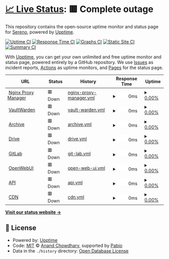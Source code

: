 # [📈 Live Status](https://status.sereno.one): <!--live status--> **🟥 Complete outage**

This repository contains the open-source uptime monitor and status page for [Sereno](https://status.sereno.one), powered by [Upptime](https://github.com/upptime/upptime).

[![Uptime CI](https://github.com/serenov7/status.sereno.one/workflows/Uptime%20CI/badge.svg)](https://github.com/serenov7/status.sereno.one/actions?query=workflow%3A%22Uptime+CI%22)
[![Response Time CI](https://github.com/serenov7/status.sereno.one/workflows/Response%20Time%20CI/badge.svg)](https://github.com/serenov7/status.sereno.one/actions?query=workflow%3A%22Response+Time+CI%22)
[![Graphs CI](https://github.com/serenov7/status.sereno.one/workflows/Graphs%20CI/badge.svg)](https://github.com/serenov7/status.sereno.one/actions?query=workflow%3A%22Graphs+CI%22)
[![Static Site CI](https://github.com/serenov7/status.sereno.one/workflows/Static%20Site%20CI/badge.svg)](https://github.com/serenov7/status.sereno.one/actions?query=workflow%3A%22Static+Site+CI%22)
[![Summary CI](https://github.com/serenov7/status.sereno.one/workflows/Summary%20CI/badge.svg)](https://github.com/serenov7/status.sereno.one/actions?query=workflow%3A%22Summary+CI%22)

With [Upptime](https://upptime.js.org), you can get your own unlimited and free uptime monitor and status page, powered entirely by a GitHub repository. We use [Issues](https://github.com/serenov7/status.sereno.one/issues) as incident reports, [Actions](https://github.com/serenov7/status.sereno.one/actions) as uptime monitors, and [Pages](https://status.sereno.one) for the status page.

<!--start: status pages-->
<!-- This summary is generated by Upptime (https://github.com/upptime/upptime) -->
<!-- Do not edit this manually, your changes will be overwritten -->
<!-- prettier-ignore -->
| URL | Status | History | Response Time | Uptime |
| --- | ------ | ------- | ------------- | ------ |
| <img alt="" src="https://icons.duckduckgo.com/ip3/npm.sereno.one.ico" height="13"> [Nginx Proxy Manager](https://npm.sereno.one) | 🟥 Down | [nginx-proxy-manager.yml](https://github.com/SerenoV7/status.sereno.one/commits/HEAD/history/nginx-proxy-manager.yml) | <details><summary><img alt="Response time graph" src="./graphs/nginx-proxy-manager/response-time-week.png" height="20"> 0ms</summary><br><a href="https://status.sereno.one/history/nginx-proxy-manager"><img alt="Response time 253" src="https://img.shields.io/endpoint?url=https%3A%2F%2Fraw.githubusercontent.com%2FSerenoV7%2Fstatus.sereno.one%2FHEAD%2Fapi%2Fnginx-proxy-manager%2Fresponse-time.json"></a><br><a href="https://status.sereno.one/history/nginx-proxy-manager"><img alt="24-hour response time 0" src="https://img.shields.io/endpoint?url=https%3A%2F%2Fraw.githubusercontent.com%2FSerenoV7%2Fstatus.sereno.one%2FHEAD%2Fapi%2Fnginx-proxy-manager%2Fresponse-time-day.json"></a><br><a href="https://status.sereno.one/history/nginx-proxy-manager"><img alt="7-day response time 0" src="https://img.shields.io/endpoint?url=https%3A%2F%2Fraw.githubusercontent.com%2FSerenoV7%2Fstatus.sereno.one%2FHEAD%2Fapi%2Fnginx-proxy-manager%2Fresponse-time-week.json"></a><br><a href="https://status.sereno.one/history/nginx-proxy-manager"><img alt="30-day response time 0" src="https://img.shields.io/endpoint?url=https%3A%2F%2Fraw.githubusercontent.com%2FSerenoV7%2Fstatus.sereno.one%2FHEAD%2Fapi%2Fnginx-proxy-manager%2Fresponse-time-month.json"></a><br><a href="https://status.sereno.one/history/nginx-proxy-manager"><img alt="1-year response time 253" src="https://img.shields.io/endpoint?url=https%3A%2F%2Fraw.githubusercontent.com%2FSerenoV7%2Fstatus.sereno.one%2FHEAD%2Fapi%2Fnginx-proxy-manager%2Fresponse-time-year.json"></a></details> | <details><summary><a href="https://status.sereno.one/history/nginx-proxy-manager">0.00%</a></summary><a href="https://status.sereno.one/history/nginx-proxy-manager"><img alt="All-time uptime 28.14%" src="https://img.shields.io/endpoint?url=https%3A%2F%2Fraw.githubusercontent.com%2FSerenoV7%2Fstatus.sereno.one%2FHEAD%2Fapi%2Fnginx-proxy-manager%2Fuptime.json"></a><br><a href="https://status.sereno.one/history/nginx-proxy-manager"><img alt="24-hour uptime 0.00%" src="https://img.shields.io/endpoint?url=https%3A%2F%2Fraw.githubusercontent.com%2FSerenoV7%2Fstatus.sereno.one%2FHEAD%2Fapi%2Fnginx-proxy-manager%2Fuptime-day.json"></a><br><a href="https://status.sereno.one/history/nginx-proxy-manager"><img alt="7-day uptime 0.00%" src="https://img.shields.io/endpoint?url=https%3A%2F%2Fraw.githubusercontent.com%2FSerenoV7%2Fstatus.sereno.one%2FHEAD%2Fapi%2Fnginx-proxy-manager%2Fuptime-week.json"></a><br><a href="https://status.sereno.one/history/nginx-proxy-manager"><img alt="30-day uptime 0.00%" src="https://img.shields.io/endpoint?url=https%3A%2F%2Fraw.githubusercontent.com%2FSerenoV7%2Fstatus.sereno.one%2FHEAD%2Fapi%2Fnginx-proxy-manager%2Fuptime-month.json"></a><br><a href="https://status.sereno.one/history/nginx-proxy-manager"><img alt="1-year uptime 28.14%" src="https://img.shields.io/endpoint?url=https%3A%2F%2Fraw.githubusercontent.com%2FSerenoV7%2Fstatus.sereno.one%2FHEAD%2Fapi%2Fnginx-proxy-manager%2Fuptime-year.json"></a></details>
| <img alt="" src="https://icons.duckduckgo.com/ip3/vw.sereno.one.ico" height="13"> [VaultWarden](https://vw.sereno.one) | 🟥 Down | [vault-warden.yml](https://github.com/SerenoV7/status.sereno.one/commits/HEAD/history/vault-warden.yml) | <details><summary><img alt="Response time graph" src="./graphs/vault-warden/response-time-week.png" height="20"> 0ms</summary><br><a href="https://status.sereno.one/history/vault-warden"><img alt="Response time 257" src="https://img.shields.io/endpoint?url=https%3A%2F%2Fraw.githubusercontent.com%2FSerenoV7%2Fstatus.sereno.one%2FHEAD%2Fapi%2Fvault-warden%2Fresponse-time.json"></a><br><a href="https://status.sereno.one/history/vault-warden"><img alt="24-hour response time 0" src="https://img.shields.io/endpoint?url=https%3A%2F%2Fraw.githubusercontent.com%2FSerenoV7%2Fstatus.sereno.one%2FHEAD%2Fapi%2Fvault-warden%2Fresponse-time-day.json"></a><br><a href="https://status.sereno.one/history/vault-warden"><img alt="7-day response time 0" src="https://img.shields.io/endpoint?url=https%3A%2F%2Fraw.githubusercontent.com%2FSerenoV7%2Fstatus.sereno.one%2FHEAD%2Fapi%2Fvault-warden%2Fresponse-time-week.json"></a><br><a href="https://status.sereno.one/history/vault-warden"><img alt="30-day response time 0" src="https://img.shields.io/endpoint?url=https%3A%2F%2Fraw.githubusercontent.com%2FSerenoV7%2Fstatus.sereno.one%2FHEAD%2Fapi%2Fvault-warden%2Fresponse-time-month.json"></a><br><a href="https://status.sereno.one/history/vault-warden"><img alt="1-year response time 257" src="https://img.shields.io/endpoint?url=https%3A%2F%2Fraw.githubusercontent.com%2FSerenoV7%2Fstatus.sereno.one%2FHEAD%2Fapi%2Fvault-warden%2Fresponse-time-year.json"></a></details> | <details><summary><a href="https://status.sereno.one/history/vault-warden">0.00%</a></summary><a href="https://status.sereno.one/history/vault-warden"><img alt="All-time uptime 28.14%" src="https://img.shields.io/endpoint?url=https%3A%2F%2Fraw.githubusercontent.com%2FSerenoV7%2Fstatus.sereno.one%2FHEAD%2Fapi%2Fvault-warden%2Fuptime.json"></a><br><a href="https://status.sereno.one/history/vault-warden"><img alt="24-hour uptime 0.00%" src="https://img.shields.io/endpoint?url=https%3A%2F%2Fraw.githubusercontent.com%2FSerenoV7%2Fstatus.sereno.one%2FHEAD%2Fapi%2Fvault-warden%2Fuptime-day.json"></a><br><a href="https://status.sereno.one/history/vault-warden"><img alt="7-day uptime 0.00%" src="https://img.shields.io/endpoint?url=https%3A%2F%2Fraw.githubusercontent.com%2FSerenoV7%2Fstatus.sereno.one%2FHEAD%2Fapi%2Fvault-warden%2Fuptime-week.json"></a><br><a href="https://status.sereno.one/history/vault-warden"><img alt="30-day uptime 0.00%" src="https://img.shields.io/endpoint?url=https%3A%2F%2Fraw.githubusercontent.com%2FSerenoV7%2Fstatus.sereno.one%2FHEAD%2Fapi%2Fvault-warden%2Fuptime-month.json"></a><br><a href="https://status.sereno.one/history/vault-warden"><img alt="1-year uptime 28.14%" src="https://img.shields.io/endpoint?url=https%3A%2F%2Fraw.githubusercontent.com%2FSerenoV7%2Fstatus.sereno.one%2FHEAD%2Fapi%2Fvault-warden%2Fuptime-year.json"></a></details>
| <img alt="" src="https://icons.duckduckgo.com/ip3/archive.sereno.one.ico" height="13"> [Archive](https://archive.sereno.one) | 🟥 Down | [archive.yml](https://github.com/SerenoV7/status.sereno.one/commits/HEAD/history/archive.yml) | <details><summary><img alt="Response time graph" src="./graphs/archive/response-time-week.png" height="20"> 0ms</summary><br><a href="https://status.sereno.one/history/archive"><img alt="Response time 541" src="https://img.shields.io/endpoint?url=https%3A%2F%2Fraw.githubusercontent.com%2FSerenoV7%2Fstatus.sereno.one%2FHEAD%2Fapi%2Farchive%2Fresponse-time.json"></a><br><a href="https://status.sereno.one/history/archive"><img alt="24-hour response time 0" src="https://img.shields.io/endpoint?url=https%3A%2F%2Fraw.githubusercontent.com%2FSerenoV7%2Fstatus.sereno.one%2FHEAD%2Fapi%2Farchive%2Fresponse-time-day.json"></a><br><a href="https://status.sereno.one/history/archive"><img alt="7-day response time 0" src="https://img.shields.io/endpoint?url=https%3A%2F%2Fraw.githubusercontent.com%2FSerenoV7%2Fstatus.sereno.one%2FHEAD%2Fapi%2Farchive%2Fresponse-time-week.json"></a><br><a href="https://status.sereno.one/history/archive"><img alt="30-day response time 0" src="https://img.shields.io/endpoint?url=https%3A%2F%2Fraw.githubusercontent.com%2FSerenoV7%2Fstatus.sereno.one%2FHEAD%2Fapi%2Farchive%2Fresponse-time-month.json"></a><br><a href="https://status.sereno.one/history/archive"><img alt="1-year response time 541" src="https://img.shields.io/endpoint?url=https%3A%2F%2Fraw.githubusercontent.com%2FSerenoV7%2Fstatus.sereno.one%2FHEAD%2Fapi%2Farchive%2Fresponse-time-year.json"></a></details> | <details><summary><a href="https://status.sereno.one/history/archive">0.00%</a></summary><a href="https://status.sereno.one/history/archive"><img alt="All-time uptime 28.13%" src="https://img.shields.io/endpoint?url=https%3A%2F%2Fraw.githubusercontent.com%2FSerenoV7%2Fstatus.sereno.one%2FHEAD%2Fapi%2Farchive%2Fuptime.json"></a><br><a href="https://status.sereno.one/history/archive"><img alt="24-hour uptime 0.00%" src="https://img.shields.io/endpoint?url=https%3A%2F%2Fraw.githubusercontent.com%2FSerenoV7%2Fstatus.sereno.one%2FHEAD%2Fapi%2Farchive%2Fuptime-day.json"></a><br><a href="https://status.sereno.one/history/archive"><img alt="7-day uptime 0.00%" src="https://img.shields.io/endpoint?url=https%3A%2F%2Fraw.githubusercontent.com%2FSerenoV7%2Fstatus.sereno.one%2FHEAD%2Fapi%2Farchive%2Fuptime-week.json"></a><br><a href="https://status.sereno.one/history/archive"><img alt="30-day uptime 0.00%" src="https://img.shields.io/endpoint?url=https%3A%2F%2Fraw.githubusercontent.com%2FSerenoV7%2Fstatus.sereno.one%2FHEAD%2Fapi%2Farchive%2Fuptime-month.json"></a><br><a href="https://status.sereno.one/history/archive"><img alt="1-year uptime 28.13%" src="https://img.shields.io/endpoint?url=https%3A%2F%2Fraw.githubusercontent.com%2FSerenoV7%2Fstatus.sereno.one%2FHEAD%2Fapi%2Farchive%2Fuptime-year.json"></a></details>
| <img alt="" src="https://icons.duckduckgo.com/ip3/drive.sereno.one.ico" height="13"> [Drive](https://drive.sereno.one) | 🟥 Down | [drive.yml](https://github.com/SerenoV7/status.sereno.one/commits/HEAD/history/drive.yml) | <details><summary><img alt="Response time graph" src="./graphs/drive/response-time-week.png" height="20"> 0ms</summary><br><a href="https://status.sereno.one/history/drive"><img alt="Response time 1412" src="https://img.shields.io/endpoint?url=https%3A%2F%2Fraw.githubusercontent.com%2FSerenoV7%2Fstatus.sereno.one%2FHEAD%2Fapi%2Fdrive%2Fresponse-time.json"></a><br><a href="https://status.sereno.one/history/drive"><img alt="24-hour response time 0" src="https://img.shields.io/endpoint?url=https%3A%2F%2Fraw.githubusercontent.com%2FSerenoV7%2Fstatus.sereno.one%2FHEAD%2Fapi%2Fdrive%2Fresponse-time-day.json"></a><br><a href="https://status.sereno.one/history/drive"><img alt="7-day response time 0" src="https://img.shields.io/endpoint?url=https%3A%2F%2Fraw.githubusercontent.com%2FSerenoV7%2Fstatus.sereno.one%2FHEAD%2Fapi%2Fdrive%2Fresponse-time-week.json"></a><br><a href="https://status.sereno.one/history/drive"><img alt="30-day response time 0" src="https://img.shields.io/endpoint?url=https%3A%2F%2Fraw.githubusercontent.com%2FSerenoV7%2Fstatus.sereno.one%2FHEAD%2Fapi%2Fdrive%2Fresponse-time-month.json"></a><br><a href="https://status.sereno.one/history/drive"><img alt="1-year response time 1412" src="https://img.shields.io/endpoint?url=https%3A%2F%2Fraw.githubusercontent.com%2FSerenoV7%2Fstatus.sereno.one%2FHEAD%2Fapi%2Fdrive%2Fresponse-time-year.json"></a></details> | <details><summary><a href="https://status.sereno.one/history/drive">0.00%</a></summary><a href="https://status.sereno.one/history/drive"><img alt="All-time uptime 66.80%" src="https://img.shields.io/endpoint?url=https%3A%2F%2Fraw.githubusercontent.com%2FSerenoV7%2Fstatus.sereno.one%2FHEAD%2Fapi%2Fdrive%2Fuptime.json"></a><br><a href="https://status.sereno.one/history/drive"><img alt="24-hour uptime 0.00%" src="https://img.shields.io/endpoint?url=https%3A%2F%2Fraw.githubusercontent.com%2FSerenoV7%2Fstatus.sereno.one%2FHEAD%2Fapi%2Fdrive%2Fuptime-day.json"></a><br><a href="https://status.sereno.one/history/drive"><img alt="7-day uptime 0.00%" src="https://img.shields.io/endpoint?url=https%3A%2F%2Fraw.githubusercontent.com%2FSerenoV7%2Fstatus.sereno.one%2FHEAD%2Fapi%2Fdrive%2Fuptime-week.json"></a><br><a href="https://status.sereno.one/history/drive"><img alt="30-day uptime 0.00%" src="https://img.shields.io/endpoint?url=https%3A%2F%2Fraw.githubusercontent.com%2FSerenoV7%2Fstatus.sereno.one%2FHEAD%2Fapi%2Fdrive%2Fuptime-month.json"></a><br><a href="https://status.sereno.one/history/drive"><img alt="1-year uptime 66.80%" src="https://img.shields.io/endpoint?url=https%3A%2F%2Fraw.githubusercontent.com%2FSerenoV7%2Fstatus.sereno.one%2FHEAD%2Fapi%2Fdrive%2Fuptime-year.json"></a></details>
| <img alt="" src="https://icons.duckduckgo.com/ip3/git.sereno.one.ico" height="13"> [GitLab](https://git.sereno.one) | 🟥 Down | [git-lab.yml](https://github.com/SerenoV7/status.sereno.one/commits/HEAD/history/git-lab.yml) | <details><summary><img alt="Response time graph" src="./graphs/git-lab/response-time-week.png" height="20"> 0ms</summary><br><a href="https://status.sereno.one/history/git-lab"><img alt="Response time 1454" src="https://img.shields.io/endpoint?url=https%3A%2F%2Fraw.githubusercontent.com%2FSerenoV7%2Fstatus.sereno.one%2FHEAD%2Fapi%2Fgit-lab%2Fresponse-time.json"></a><br><a href="https://status.sereno.one/history/git-lab"><img alt="24-hour response time 0" src="https://img.shields.io/endpoint?url=https%3A%2F%2Fraw.githubusercontent.com%2FSerenoV7%2Fstatus.sereno.one%2FHEAD%2Fapi%2Fgit-lab%2Fresponse-time-day.json"></a><br><a href="https://status.sereno.one/history/git-lab"><img alt="7-day response time 0" src="https://img.shields.io/endpoint?url=https%3A%2F%2Fraw.githubusercontent.com%2FSerenoV7%2Fstatus.sereno.one%2FHEAD%2Fapi%2Fgit-lab%2Fresponse-time-week.json"></a><br><a href="https://status.sereno.one/history/git-lab"><img alt="30-day response time 0" src="https://img.shields.io/endpoint?url=https%3A%2F%2Fraw.githubusercontent.com%2FSerenoV7%2Fstatus.sereno.one%2FHEAD%2Fapi%2Fgit-lab%2Fresponse-time-month.json"></a><br><a href="https://status.sereno.one/history/git-lab"><img alt="1-year response time 1454" src="https://img.shields.io/endpoint?url=https%3A%2F%2Fraw.githubusercontent.com%2FSerenoV7%2Fstatus.sereno.one%2FHEAD%2Fapi%2Fgit-lab%2Fresponse-time-year.json"></a></details> | <details><summary><a href="https://status.sereno.one/history/git-lab">0.00%</a></summary><a href="https://status.sereno.one/history/git-lab"><img alt="All-time uptime 67.51%" src="https://img.shields.io/endpoint?url=https%3A%2F%2Fraw.githubusercontent.com%2FSerenoV7%2Fstatus.sereno.one%2FHEAD%2Fapi%2Fgit-lab%2Fuptime.json"></a><br><a href="https://status.sereno.one/history/git-lab"><img alt="24-hour uptime 0.00%" src="https://img.shields.io/endpoint?url=https%3A%2F%2Fraw.githubusercontent.com%2FSerenoV7%2Fstatus.sereno.one%2FHEAD%2Fapi%2Fgit-lab%2Fuptime-day.json"></a><br><a href="https://status.sereno.one/history/git-lab"><img alt="7-day uptime 0.00%" src="https://img.shields.io/endpoint?url=https%3A%2F%2Fraw.githubusercontent.com%2FSerenoV7%2Fstatus.sereno.one%2FHEAD%2Fapi%2Fgit-lab%2Fuptime-week.json"></a><br><a href="https://status.sereno.one/history/git-lab"><img alt="30-day uptime 0.00%" src="https://img.shields.io/endpoint?url=https%3A%2F%2Fraw.githubusercontent.com%2FSerenoV7%2Fstatus.sereno.one%2FHEAD%2Fapi%2Fgit-lab%2Fuptime-month.json"></a><br><a href="https://status.sereno.one/history/git-lab"><img alt="1-year uptime 67.51%" src="https://img.shields.io/endpoint?url=https%3A%2F%2Fraw.githubusercontent.com%2FSerenoV7%2Fstatus.sereno.one%2FHEAD%2Fapi%2Fgit-lab%2Fuptime-year.json"></a></details>
| <img alt="" src="https://icons.duckduckgo.com/ip3/ai.sereno.one.ico" height="13"> [OpenWebUI](https://ai.sereno.one) | 🟥 Down | [open-web-ui.yml](https://github.com/SerenoV7/status.sereno.one/commits/HEAD/history/open-web-ui.yml) | <details><summary><img alt="Response time graph" src="./graphs/open-web-ui/response-time-week.png" height="20"> 0ms</summary><br><a href="https://status.sereno.one/history/open-web-ui"><img alt="Response time 915" src="https://img.shields.io/endpoint?url=https%3A%2F%2Fraw.githubusercontent.com%2FSerenoV7%2Fstatus.sereno.one%2FHEAD%2Fapi%2Fopen-web-ui%2Fresponse-time.json"></a><br><a href="https://status.sereno.one/history/open-web-ui"><img alt="24-hour response time 0" src="https://img.shields.io/endpoint?url=https%3A%2F%2Fraw.githubusercontent.com%2FSerenoV7%2Fstatus.sereno.one%2FHEAD%2Fapi%2Fopen-web-ui%2Fresponse-time-day.json"></a><br><a href="https://status.sereno.one/history/open-web-ui"><img alt="7-day response time 0" src="https://img.shields.io/endpoint?url=https%3A%2F%2Fraw.githubusercontent.com%2FSerenoV7%2Fstatus.sereno.one%2FHEAD%2Fapi%2Fopen-web-ui%2Fresponse-time-week.json"></a><br><a href="https://status.sereno.one/history/open-web-ui"><img alt="30-day response time 0" src="https://img.shields.io/endpoint?url=https%3A%2F%2Fraw.githubusercontent.com%2FSerenoV7%2Fstatus.sereno.one%2FHEAD%2Fapi%2Fopen-web-ui%2Fresponse-time-month.json"></a><br><a href="https://status.sereno.one/history/open-web-ui"><img alt="1-year response time 915" src="https://img.shields.io/endpoint?url=https%3A%2F%2Fraw.githubusercontent.com%2FSerenoV7%2Fstatus.sereno.one%2FHEAD%2Fapi%2Fopen-web-ui%2Fresponse-time-year.json"></a></details> | <details><summary><a href="https://status.sereno.one/history/open-web-ui">0.00%</a></summary><a href="https://status.sereno.one/history/open-web-ui"><img alt="All-time uptime 64.46%" src="https://img.shields.io/endpoint?url=https%3A%2F%2Fraw.githubusercontent.com%2FSerenoV7%2Fstatus.sereno.one%2FHEAD%2Fapi%2Fopen-web-ui%2Fuptime.json"></a><br><a href="https://status.sereno.one/history/open-web-ui"><img alt="24-hour uptime 0.00%" src="https://img.shields.io/endpoint?url=https%3A%2F%2Fraw.githubusercontent.com%2FSerenoV7%2Fstatus.sereno.one%2FHEAD%2Fapi%2Fopen-web-ui%2Fuptime-day.json"></a><br><a href="https://status.sereno.one/history/open-web-ui"><img alt="7-day uptime 0.00%" src="https://img.shields.io/endpoint?url=https%3A%2F%2Fraw.githubusercontent.com%2FSerenoV7%2Fstatus.sereno.one%2FHEAD%2Fapi%2Fopen-web-ui%2Fuptime-week.json"></a><br><a href="https://status.sereno.one/history/open-web-ui"><img alt="30-day uptime 0.00%" src="https://img.shields.io/endpoint?url=https%3A%2F%2Fraw.githubusercontent.com%2FSerenoV7%2Fstatus.sereno.one%2FHEAD%2Fapi%2Fopen-web-ui%2Fuptime-month.json"></a><br><a href="https://status.sereno.one/history/open-web-ui"><img alt="1-year uptime 64.46%" src="https://img.shields.io/endpoint?url=https%3A%2F%2Fraw.githubusercontent.com%2FSerenoV7%2Fstatus.sereno.one%2FHEAD%2Fapi%2Fopen-web-ui%2Fuptime-year.json"></a></details>
| <img alt="" src="https://icons.duckduckgo.com/ip3/api.sereno.one.ico" height="13"> [API](https://api.sereno.one/getRandomCharacterList) | 🟥 Down | [api.yml](https://github.com/SerenoV7/status.sereno.one/commits/HEAD/history/api.yml) | <details><summary><img alt="Response time graph" src="./graphs/api/response-time-week.png" height="20"> 0ms</summary><br><a href="https://status.sereno.one/history/api"><img alt="Response time 210" src="https://img.shields.io/endpoint?url=https%3A%2F%2Fraw.githubusercontent.com%2FSerenoV7%2Fstatus.sereno.one%2FHEAD%2Fapi%2Fapi%2Fresponse-time.json"></a><br><a href="https://status.sereno.one/history/api"><img alt="24-hour response time 0" src="https://img.shields.io/endpoint?url=https%3A%2F%2Fraw.githubusercontent.com%2FSerenoV7%2Fstatus.sereno.one%2FHEAD%2Fapi%2Fapi%2Fresponse-time-day.json"></a><br><a href="https://status.sereno.one/history/api"><img alt="7-day response time 0" src="https://img.shields.io/endpoint?url=https%3A%2F%2Fraw.githubusercontent.com%2FSerenoV7%2Fstatus.sereno.one%2FHEAD%2Fapi%2Fapi%2Fresponse-time-week.json"></a><br><a href="https://status.sereno.one/history/api"><img alt="30-day response time 0" src="https://img.shields.io/endpoint?url=https%3A%2F%2Fraw.githubusercontent.com%2FSerenoV7%2Fstatus.sereno.one%2FHEAD%2Fapi%2Fapi%2Fresponse-time-month.json"></a><br><a href="https://status.sereno.one/history/api"><img alt="1-year response time 210" src="https://img.shields.io/endpoint?url=https%3A%2F%2Fraw.githubusercontent.com%2FSerenoV7%2Fstatus.sereno.one%2FHEAD%2Fapi%2Fapi%2Fresponse-time-year.json"></a></details> | <details><summary><a href="https://status.sereno.one/history/api">0.00%</a></summary><a href="https://status.sereno.one/history/api"><img alt="All-time uptime 49.34%" src="https://img.shields.io/endpoint?url=https%3A%2F%2Fraw.githubusercontent.com%2FSerenoV7%2Fstatus.sereno.one%2FHEAD%2Fapi%2Fapi%2Fuptime.json"></a><br><a href="https://status.sereno.one/history/api"><img alt="24-hour uptime 0.00%" src="https://img.shields.io/endpoint?url=https%3A%2F%2Fraw.githubusercontent.com%2FSerenoV7%2Fstatus.sereno.one%2FHEAD%2Fapi%2Fapi%2Fuptime-day.json"></a><br><a href="https://status.sereno.one/history/api"><img alt="7-day uptime 0.00%" src="https://img.shields.io/endpoint?url=https%3A%2F%2Fraw.githubusercontent.com%2FSerenoV7%2Fstatus.sereno.one%2FHEAD%2Fapi%2Fapi%2Fuptime-week.json"></a><br><a href="https://status.sereno.one/history/api"><img alt="30-day uptime 0.00%" src="https://img.shields.io/endpoint?url=https%3A%2F%2Fraw.githubusercontent.com%2FSerenoV7%2Fstatus.sereno.one%2FHEAD%2Fapi%2Fapi%2Fuptime-month.json"></a><br><a href="https://status.sereno.one/history/api"><img alt="1-year uptime 49.34%" src="https://img.shields.io/endpoint?url=https%3A%2F%2Fraw.githubusercontent.com%2FSerenoV7%2Fstatus.sereno.one%2FHEAD%2Fapi%2Fapi%2Fuptime-year.json"></a></details>
| <img alt="" src="https://icons.duckduckgo.com/ip3/cdn.sereno.one.ico" height="13"> [CDN](https://cdn.sereno.one/i/morch.png) | 🟥 Down | [cdn.yml](https://github.com/SerenoV7/status.sereno.one/commits/HEAD/history/cdn.yml) | <details><summary><img alt="Response time graph" src="./graphs/cdn/response-time-week.png" height="20"> 0ms</summary><br><a href="https://status.sereno.one/history/cdn"><img alt="Response time 279" src="https://img.shields.io/endpoint?url=https%3A%2F%2Fraw.githubusercontent.com%2FSerenoV7%2Fstatus.sereno.one%2FHEAD%2Fapi%2Fcdn%2Fresponse-time.json"></a><br><a href="https://status.sereno.one/history/cdn"><img alt="24-hour response time 0" src="https://img.shields.io/endpoint?url=https%3A%2F%2Fraw.githubusercontent.com%2FSerenoV7%2Fstatus.sereno.one%2FHEAD%2Fapi%2Fcdn%2Fresponse-time-day.json"></a><br><a href="https://status.sereno.one/history/cdn"><img alt="7-day response time 0" src="https://img.shields.io/endpoint?url=https%3A%2F%2Fraw.githubusercontent.com%2FSerenoV7%2Fstatus.sereno.one%2FHEAD%2Fapi%2Fcdn%2Fresponse-time-week.json"></a><br><a href="https://status.sereno.one/history/cdn"><img alt="30-day response time 0" src="https://img.shields.io/endpoint?url=https%3A%2F%2Fraw.githubusercontent.com%2FSerenoV7%2Fstatus.sereno.one%2FHEAD%2Fapi%2Fcdn%2Fresponse-time-month.json"></a><br><a href="https://status.sereno.one/history/cdn"><img alt="1-year response time 279" src="https://img.shields.io/endpoint?url=https%3A%2F%2Fraw.githubusercontent.com%2FSerenoV7%2Fstatus.sereno.one%2FHEAD%2Fapi%2Fcdn%2Fresponse-time-year.json"></a></details> | <details><summary><a href="https://status.sereno.one/history/cdn">0.00%</a></summary><a href="https://status.sereno.one/history/cdn"><img alt="All-time uptime 67.80%" src="https://img.shields.io/endpoint?url=https%3A%2F%2Fraw.githubusercontent.com%2FSerenoV7%2Fstatus.sereno.one%2FHEAD%2Fapi%2Fcdn%2Fuptime.json"></a><br><a href="https://status.sereno.one/history/cdn"><img alt="24-hour uptime 0.00%" src="https://img.shields.io/endpoint?url=https%3A%2F%2Fraw.githubusercontent.com%2FSerenoV7%2Fstatus.sereno.one%2FHEAD%2Fapi%2Fcdn%2Fuptime-day.json"></a><br><a href="https://status.sereno.one/history/cdn"><img alt="7-day uptime 0.00%" src="https://img.shields.io/endpoint?url=https%3A%2F%2Fraw.githubusercontent.com%2FSerenoV7%2Fstatus.sereno.one%2FHEAD%2Fapi%2Fcdn%2Fuptime-week.json"></a><br><a href="https://status.sereno.one/history/cdn"><img alt="30-day uptime 0.00%" src="https://img.shields.io/endpoint?url=https%3A%2F%2Fraw.githubusercontent.com%2FSerenoV7%2Fstatus.sereno.one%2FHEAD%2Fapi%2Fcdn%2Fuptime-month.json"></a><br><a href="https://status.sereno.one/history/cdn"><img alt="1-year uptime 67.80%" src="https://img.shields.io/endpoint?url=https%3A%2F%2Fraw.githubusercontent.com%2FSerenoV7%2Fstatus.sereno.one%2FHEAD%2Fapi%2Fcdn%2Fuptime-year.json"></a></details>

<!--end: status pages-->

[**Visit our status website →**](https://status.sereno.one)

## 📄 License

- Powered by: [Upptime](https://github.com/upptime/upptime)
- Code: [MIT](./LICENSE) © [Anand Chowdhary](https://anandchowdhary.com), supported by [Pabio](https://pabio.com)
- Data in the `./history` directory: [Open Database License](https://opendatacommons.org/licenses/odbl/1-0/)
